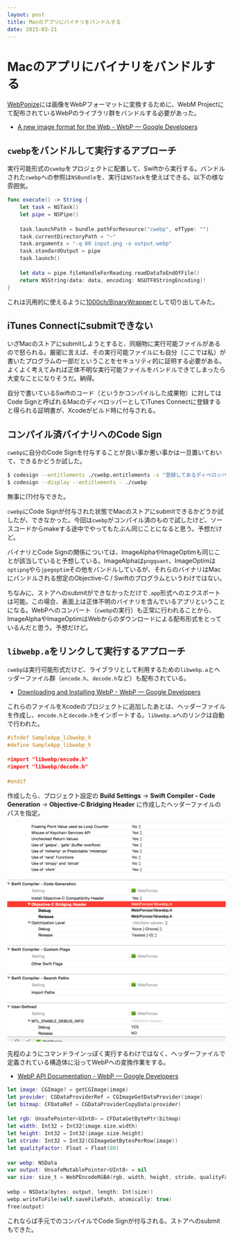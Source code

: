 ```yaml
---
layout: post
title: Macのアプリにバイナリをバンドルする
date: 2015-03-21
---
```


# Macのアプリにバイナリをバンドルする

[WebPonize](/posts/2015/weponize.html)には画像をWebPフォーマットに変換するために、WebM Projectにて配布されているWebPのライブラリ群をバンドルする必要があった。

- [A new image format for the Web - WebP — Google Developers](https://developers.google.com/speed/webp/?csw=1)

## `cwebp`をバンドルして実行するアプローチ

実行可能形式の`cwebp`をプロジェクトに配置して、Swiftから実行する。バンドルされた`cwebp`への参照は`NSBundle`を、実行は`NSTask`を使えばできる。以下の様な雰囲気。

```swift
func execute() -> String {
    let task = NSTask()
    let pipe = NSPipe()
      
    task.launchPath = bundle.pathForResource("cwebp", ofType: "")
    task.currentDirectoryPath = "~"
    task.arguments = "-q 80 input.png -o output.webp"
    task.standardOutput = pipe
    task.launch()
        
    let data = pipe.fileHandleForReading.readDataToEndOfFile()
    return NSString(data: data, encoding: NSUTF8StringEncoding)!
}
```

これは汎用的に使えるように[1000ch/BinaryWrapper](http://github.com/1000ch/BinaryWrapper)として切り出してみた。

## iTunes Connectにsubmitできない

いざMacのストアにsubmitしようとすると、同梱物に実行可能ファイルがあるので怒られる。厳密に言えば、その実行可能ファイルにも自分（ここでは私）が書いたプログラムの一部だということをセキュリティ的に証明する必要がある。よくよく考えてみれば正体不明な実行可能ファイルをバンドルできてしまったら大変なことになりそうだ。納得。

自分で書いているSwiftのコード（というかコンパイルした成果物）に対してはCode Signと呼ばれるMacのディベロッパーとしてiTunes Connectに登録すると得られる証明書が、Xcodeがビルド時に付与される。

## コンパイル済バイナリへのCode Sign

`cwebp`に自分のCode Signを付与することが良い事か悪い事かは一旦置いておいて、できるかどうか試した。

```bash
$ codesign --entitlements ./cwebp.entitlements -s "登録してあるディベロッパー名" ./cwebp
$ codesign --display --entitlements - ./cwebp
```

無事に(?)付与できた。

`cwebp`にCode Signが付与された状態でMacのストアにsubmitできるかどうか試したが、できなかった。今回は`cwebp`がコンパイル済のもので試したけど、ソースコードからmakeする途中でやってもたぶん同じことになると思う。予想だけど。

バイナリとCode Signの関係については、ImageAlphaやImageOptimも同じことが該当していると予想している。ImageAlphaは`pngquant`、ImageOptimは`optipng`やら`jpegoptim`その他をバンドルしているが、それらのバイナリはMacにバンドルされる想定のObjective-C / Swiftのプログラムというわけではない。

ちなみに、ストアへのsubmitができなかっただけで`.app`形式へのエクスポートは可能。この場合、表面上は正体不明のバイナリを含んでいるアプリということになる。WebPへのコンバート（`cwebp`の実行）も正常に行われることから、ImageAlphaやImageOptimはWebからのダウンロードによる配布形式をとっているんだと思う。予想だけど。

## `libwebp.a`をリンクして実行するアプローチ

`cwebp`は実行可能形式だけど、ライブラリとして利用するための`libwebp.a`とヘッダーファイル群（`encode.h`、`decode.h`など）も配布されている。

- [Downloading and Installing WebP - WebP — Google Developers](https://developers.google.com/speed/webp/download)

これらのファイルをXcodeのプロジェクトに追加したあとは、ヘッダーファイルを作成し、`encode.h`と`decode.h`をインポートする。`libwebp.a`へのリンクは自動で行われた。

```h
#ifndef SampleApp_libwebp_h
#define SampleApp_libwebp_h

#import "libwebp/encode.h"
#import "libwebp/decode.h"

#endif
```

作成したら、プロジェクト設定の **Build Settings** → **Swift Compiler - Code Generation** → **Objective-C Bridging Header** に作成したヘッダーファイルのパスを指定。

![](/img/posts/2015/bundle-binary-in-mac-app/xcode.png)

先程のようにコマンドラインっぽく実行するわけではなく、ヘッダーファイルで定義されている構造体に沿ってWebPへの変換作業をする。

- [WebP API Documentation - WebP — Google Developers](https://developers.google.com/speed/webp/docs/api)

```swift
let image: CGImage? = getCGImage(image)
let provider: CGDataProviderRef = CGImageGetDataProvider(image)
let bitmap: CFDataRef = CGDataProviderCopyData(provider)
    
let rgb: UnsafePointer<UInt8> = CFDataGetBytePtr(bitmap)
let width: Int32 = Int32(image.size.width)
let height: Int32 = Int32(image.size.height)
let stride: Int32 = Int32(CGImageGetBytesPerRow(image))
let qualityFactor: Float = Float(80)

var webp: NSData
var output: UnsafeMutablePointer<UInt8> = nil
var size: size_t = WebPEncodeRGBA(rgb, width, height, stride, qualityFactor, &output)
        
webp = NSData(bytes: output, length: Int(size))
webp.writeToFile(self.saveFilePath, atomically: true)
free(output)
```

これならば手元でのコンパイルでCode Signが付与される。ストアへのsubmitもできた。
